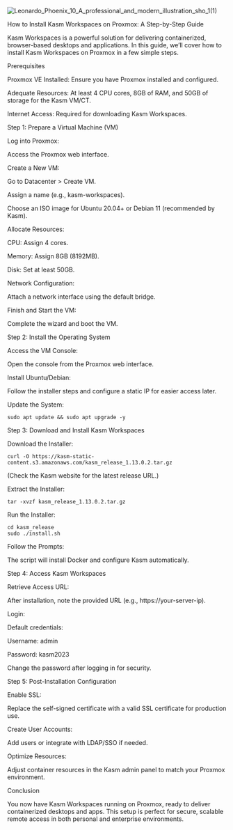 
![Leonardo_Phoenix_10_A_professional_and_modern_illustration_sho_1(1)](https://github.com/user-attachments/assets/fd3ce793-4b35-4cac-8314-d1905b224260)


How to Install Kasm Workspaces on Proxmox: A Step-by-Step Guide

Kasm Workspaces is a powerful solution for delivering containerized, browser-based desktops and applications. In this guide, we’ll cover how to install Kasm Workspaces on Proxmox in a few simple steps.

Prerequisites

Proxmox VE Installed: Ensure you have Proxmox installed and configured.

Adequate Resources: At least 4 CPU cores, 8GB of RAM, and 50GB of storage for the Kasm VM/CT.

Internet Access: Required for downloading Kasm Workspaces.

Step 1: Prepare a Virtual Machine (VM)

Log into Proxmox:

Access the Proxmox web interface.

Create a New VM:

Go to Datacenter > Create VM.

Assign a name (e.g., kasm-workspaces).

Choose an ISO image for Ubuntu 20.04+ or Debian 11 (recommended by Kasm).

Allocate Resources:

CPU: Assign 4 cores.

Memory: Assign 8GB (8192MB).

Disk: Set at least 50GB.

Network Configuration:

Attach a network interface using the default bridge.

Finish and Start the VM:

Complete the wizard and boot the VM.

Step 2: Install the Operating System

Access the VM Console:

Open the console from the Proxmox web interface.

Install Ubuntu/Debian:

Follow the installer steps and configure a static IP for easier access later.

Update the System:

    sudo apt update && sudo apt upgrade -y

Step 3: Download and Install Kasm Workspaces

Download the Installer:

    curl -O https://kasm-static-content.s3.amazonaws.com/kasm_release_1.13.0.2.tar.gz

(Check the Kasm website for the latest release URL.)

Extract the Installer:

    tar -xvzf kasm_release_1.13.0.2.tar.gz

Run the Installer:

    cd kasm_release
    sudo ./install.sh

Follow the Prompts:

The script will install Docker and configure Kasm automatically.

Step 4: Access Kasm Workspaces

Retrieve Access URL:

After installation, note the provided URL (e.g., https://your-server-ip).

Login:

Default credentials:

Username: admin

Password: kasm2023

Change the password after logging in for security.

Step 5: Post-Installation Configuration

Enable SSL:

Replace the self-signed certificate with a valid SSL certificate for production use.

Create User Accounts:

Add users or integrate with LDAP/SSO if needed.

Optimize Resources:

Adjust container resources in the Kasm admin panel to match your Proxmox environment.

Conclusion

You now have Kasm Workspaces running on Proxmox, ready to deliver containerized desktops and apps. This setup is perfect for secure, scalable remote access in both personal and enterprise environments.

